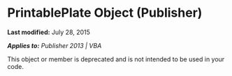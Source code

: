 
# PrintablePlate Object (Publisher)

 **Last modified:** July 28, 2015

 _**Applies to:** Publisher 2013 | VBA_

This object or member is deprecated and is not intended to be used in your code.

